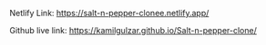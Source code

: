 Netlify Link:
https://salt-n-pepper-clonee.netlify.app/

Github live link:
https://kamilgulzar.github.io/Salt-n-pepper-clone/
